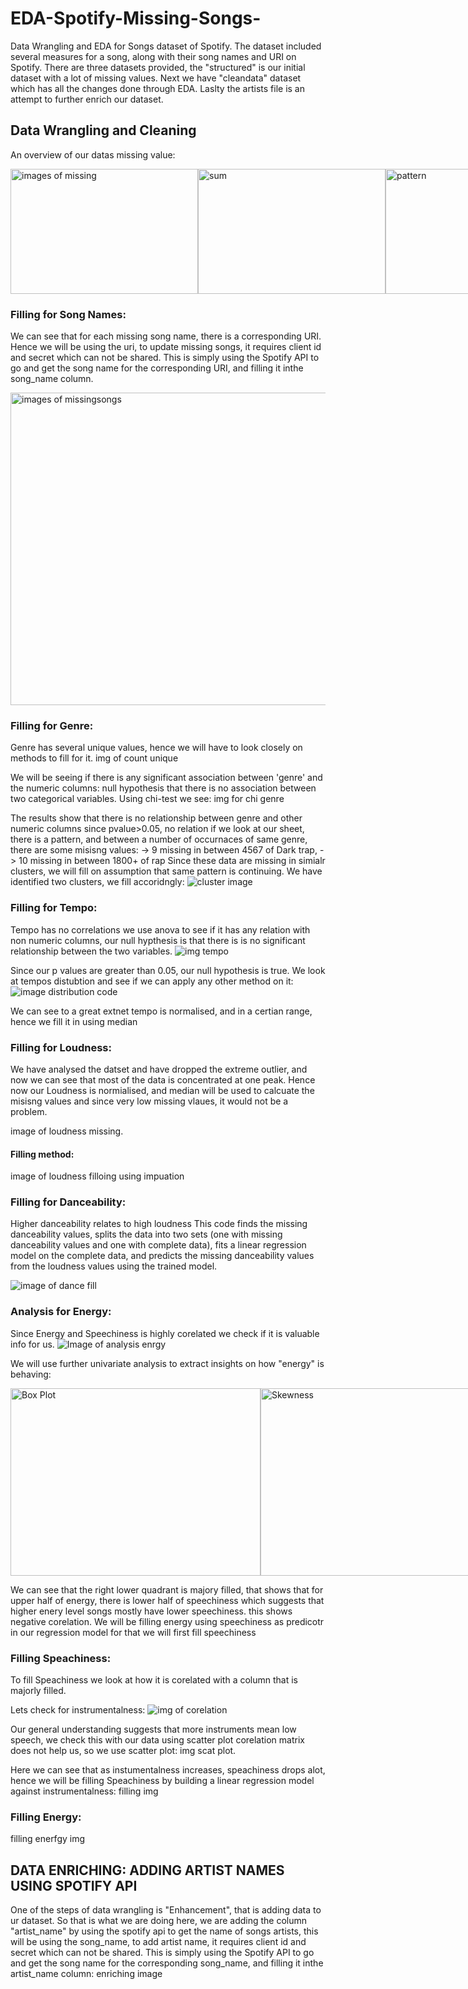 # EDA-Spotify-Missing-Songs-
Data Wrangling and EDA for Songs dataset of Spotify. The dataset included several measures for a song, along with their song names and URI on Spotify. There are three datasets provided, the "structured" is our initial dataset with a lot of missing values. Next we have "cleandata" dataset which has all the changes done through EDA. Laslty the artists file is an attempt to further enrich our dataset.


## Data Wrangling and Cleaning

An overview of our datas missing value:

<div style="display:flex;">
  <img src="https://github.com/hshariq/EDA-Spotify-Missing-Songs-/blob/main/image/missingmanomatrix.png" alt="images of missing" width="300" height="200" />
  <img src="https://github.com/hshariq/EDA-Spotify-Missing-Songs-/blob/main/image/summissing.png" alt="sum" width="300" height="200" />
  <img src="https://github.com/hshariq/EDA-Spotify-Missing-Songs-/blob/main/image/dendogram.png" alt="pattern" width="300" height="200" />
</div>

### Filling for Song Names:
We can see that for each missing song name, there is a corresponding URI. Hence we will be using the uri, to update missing songs, it requires client id and secret which can not be shared. This is simply using the Spotify API to go and get the song name for the corresponding URI, and filling it inthe song_name column.

<div style="display:flex;">
  <img src="https://github.com/hshariq/EDA-Spotify-Missing-Songs-/blob/main/image/songNamefill.png" alt="images of missingsongs" width="1000" height="500" />
</div>

### Filling for Genre:
Genre has several unique values, hence we will have to look closely on methods to fill for it.
img of count unique

We will be seeing if there is any significant association between 'genre' and the numeric columns: null hypothesis that there is no association between two categorical variables. Using chi-test we see:
img for chi genre

The results show that there is no relationship between genre and other numeric columns since pvalue>0.05, no relation if we look at our sheet, there is a pattern, and between a number of occurnaces of same genre, there are some misisng values:
-> 9 missing in between 4567 of Dark trap,
-> 10 missing in between 1800+ of rap
Since these data are missing in simialr clusters, we will fill on assumption that same pattern is continuing. We have identified two clusters, we fill accoridngly:
![cluster image](https://github.com/hshariq/EDA-Spotify-Missing-Songs-/blob/main/image/clustergenre.png)

### Filling for Tempo:

Tempo has no correlations we use anova to see if it has any relation with non numeric columns, our null hypthesis is that there is is no significant relationship between the two variables.
![img tempo](https://github.com/hshariq/EDA-Spotify-Missing-Songs-/blob/main/image/checkingfortempo.png)

Since our p values are greater than 0.05, our null hypothesis is true. We look at tempos distubtion and see if we can apply any other method on it:
![image distribution code](https://github.com/hshariq/EDA-Spotify-Missing-Songs-/blob/main/image/coodefortempodist.png)

We can see to a great extnet tempo is normalised, and in a certian range, hence we fill it in using median

### Filling for Loudness:
We have analysed the datset and have dropped the extreme outlier, and now we can see that most of the data is concentrated at one peak. Hence now our Loudness is normialised, and median will be used to calcuate the misisng values and since very low missing vlaues, it would not be a problem.

image of loudness missing.

#### Filling method:
image of loudness filloing using impuation

### Filling for Danceability:
Higher danceability relates to high loudness This code finds the missing danceability values, splits the data into two sets (one with missing danceability values and one with complete data), fits a linear regression model on the complete data, and predicts the missing danceability values from the loudness values using the trained model.

![image of dance fill](https://github.com/hshariq/EDA-Spotify-Missing-Songs-/blob/main/image/Danceability.png)

### Analysis for Energy:
Since Energy and Speechiness is highly corelated we check if it is valuable info for us.
![Image of analysis enrgy](https://github.com/hshariq/EDA-Spotify-Missing-Songs-/blob/main/image/energy%20analysis.png)

We will use further univariate analysis to extract insights on how "energy" is behaving:
<div style="display:flex;">
  <img src="https://github.com/hshariq/EDA-Spotify-Missing-Songs-/blob/main/image/energyboxplot.png" alt="Box Plot" width="400" height="300" />
  <img src="https://github.com/hshariq/EDA-Spotify-Missing-Songs-/blob/main/image/energyskweness.png" alt="Skewness" width="400" height="300" />
</div>


We can see that the right lower quadrant is majory filled, that shows that for upper half of energy, there is lower half of speechiness which suggests that higher enery level songs mostly have lower speechiness. this shows negative corelation. We will be filling energy using speechiness as predicotr in our regression model for that we will first fill speechiness

### Filling Speachiness:
To fill Speachiness we look at how it is corelated with a column that is majorly filled.

Lets check for instrumentalness:
![img of corelation](https://github.com/hshariq/EDA-Spotify-Missing-Songs-/blob/main/image/coreofInstxSpeech.png)

Our general understanding suggests that more instruments mean low speech, we check this with our data using scatter plot corelation matrix does not help us, so we use scatter plot:
img scat plot.

Here we can see that as instumentalness increases, speachiness drops alot, hence we will be filling Speachiness by building a linear regression model against instrumentalness:
filling img

### Filling Energy:
filling enerfgy img

## DATA ENRICHING: ADDING ARTIST NAMES USING SPOTIFY API
One of the steps of data wrangling is "Enhancement", that is adding data to ur dataset. So that is what we are doing here, we are adding the column "artist_name" by using the spotify api to get the name of songs artists, this will be using the song_name, to add artist name, it requires client id and secret which can not be shared.
This is simply using the Spotify API to go and get the song name for the corresponding song_name, and filling it inthe artist_name column:
enriching image


